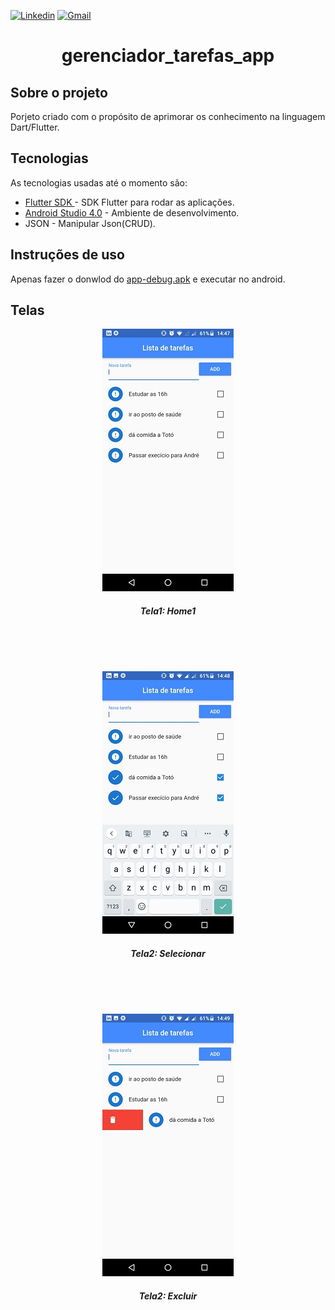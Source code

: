 [![Linkedin](https://img.shields.io/badge/LinkedIn-blue?style=for-the-badge&logo=Linkedin)](https://www.linkedin.com/in/clodoaldo-ribeiro-2a3049a6/) [![Gmail](https://img.shields.io/badge/-Gmail-c14438?style=for-the-badge&logo=Gmail&logoColor=white&link=mailto:clodoribeiro38@gmail.com)](mailto:clodoribeiro38@gmail.com)


<h1 align="center">gerenciador_tarefas_app</h1>

<!-- ABOUT THE PROJECT -->
## Sobre o projeto

Porjeto criado com o propósito de aprimorar os conhecimento na linguagem Dart/Flutter.

## Tecnologias
As tecnologias usadas até o momento são:

* [Flutter SDK ](https://flutter.dev/docs/get-started/install/windows) - SDK Flutter para rodar as aplicações.
* [Android Studio 4.0](https://developer.android.com/studio) - Ambiente de desenvolvimento.
* JSON - Manipular Json(CRUD).

## Instruções de uso
Apenas fazer o donwlod do [app-debug.apk](https://github.com/ClodoaldoRibeiro/gerenciador_tarefas_app/blob/master/screenshots/app-debug.apk) e executar no android.

## Telas
<p align="center">
<img src="https://github.com/ClodoaldoRibeiro/gerenciador_tarefas_app/blob/master/screenshots/01.jpeg" alt="ClodoaldoRibeiro"/>
<h5 align="center">Tela1: Home1</h5>
</p>
<br /> 
<br /> 
<br /> 
<p align="center">
<img src="https://github.com/ClodoaldoRibeiro/gerenciador_tarefas_app/blob/master/screenshots/02.jpeg" alt="ClodoaldoRibeiro"/>
<h5 align="center">Tela2: Selecionar </h5>
</p>
<br /> 
<br /> 
<br /> 
<p align="center">
<img src="https://github.com/ClodoaldoRibeiro/gerenciador_tarefas_app/blob/master/screenshots/03.jpeg" alt="ClodoaldoRibeiro"/>
<h5 align="center">Tela2: Excluir </h5>
</p>





<!-- MARKDOWN LINKS & IMAGES -->
[contributors-shield]: https://img.shields.io/github/contributors/lucasbarrossantos/vagasonline.svg?style=flat-square
[contributors-url]: https://github.com/lucasbarrossantos/vagasonline/graphs/contributors
[linkedin-shield]: https://img.shields.io/badge/-LinkedIn-black.svg?style=flat-square&logo=linkedin&colorB=555
[linkedin-url]: https://www.linkedin.com/in/clodoaldo-ribeiro-2a3049a6/

 
